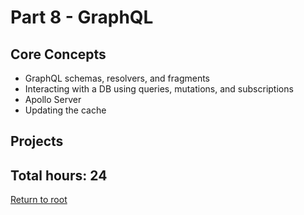 # Part 8 - GraphQL

## Core Concepts

- GraphQL schemas, resolvers, and fragments
- Interacting with a DB using queries, mutations, and subscriptions
- Apollo Server
- Updating the cache

## Projects

## Total hours: 24

[Return to root](https://github.com/jcmsmith/Full-Stack-open)
